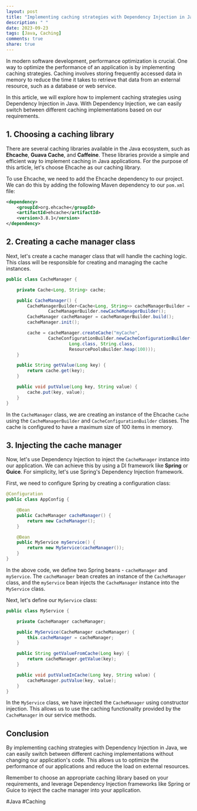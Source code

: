 ```yaml
---
layout: post
title: "Implementing caching strategies with Dependency Injection in Java."
description: " "
date: 2023-09-23
tags: [Java, Caching]
comments: true
share: true
---
```


In modern software development, performance optimization is crucial. One way to optimize the performance of an application is by implementing caching strategies. Caching involves storing frequently accessed data in memory to reduce the time it takes to retrieve that data from an external resource, such as a database or web service.

In this article, we will explore how to implement caching strategies using Dependency Injection in Java. With Dependency Injection, we can easily switch between different caching implementations based on our requirements.

## 1. Choosing a caching library

There are several caching libraries available in the Java ecosystem, such as **Ehcache**, **Guava Cache**, and **Caffeine**. These libraries provide a simple and efficient way to implement caching in Java applications. For the purpose of this article, let's choose Ehcache as our caching library.

To use Ehcache, we need to add the Ehcache dependency to our project. We can do this by adding the following Maven dependency to our `pom.xml` file:

```xml
<dependency>
    <groupId>org.ehcache</groupId>
    <artifactId>ehcache</artifactId>
    <version>3.8.1</version>
</dependency>
```

## 2. Creating a cache manager class

Next, let's create a cache manager class that will handle the caching logic. This class will be responsible for creating and managing the cache instances.

```java
public class CacheManager {

    private Cache<Long, String> cache;

    public CacheManager() {
        CacheManagerBuilder<Cache<Long, String>> cacheManagerBuilder =
                CacheManagerBuilder.newCacheManagerBuilder();
        CacheManager cacheManager = cacheManagerBuilder.build();
        cacheManager.init();

        cache = cacheManager.createCache("myCache",
                CacheConfigurationBuilder.newCacheConfigurationBuilder(
                        Long.class, String.class,
                        ResourcePoolsBuilder.heap(100)));
    }

    public String getValue(Long key) {
        return cache.get(key);
    }

    public void putValue(Long key, String value) {
        cache.put(key, value);
    }
}
```

In the `CacheManager` class, we are creating an instance of the Ehcache `Cache` using the `CacheManagerBuilder` and `CacheConfigurationBuilder` classes. The cache is configured to have a maximum size of 100 items in memory.

## 3. Injecting the cache manager

Now, let's use Dependency Injection to inject the `CacheManager` instance into our application. We can achieve this by using a DI framework like **Spring** or **Guice**. For simplicity, let's use Spring's Dependency Injection framework.

First, we need to configure Spring by creating a configuration class:

```java
@Configuration
public class AppConfig {

    @Bean
    public CacheManager cacheManager() {
        return new CacheManager();
    }

    @Bean
    public MyService myService() {
        return new MyService(cacheManager());
    }
}
```

In the above code, we define two Spring beans - `cacheManager` and `myService`. The `cacheManager` bean creates an instance of the `CacheManager` class, and the `myService` bean injects the `CacheManager` instance into the `MyService` class.

Next, let's define our `MyService` class:

```java
public class MyService {

    private CacheManager cacheManager;

    public MyService(CacheManager cacheManager) {
        this.cacheManager = cacheManager;
    }

    public String getValueFromCache(Long key) {
        return cacheManager.getValue(key);
    }

    public void putValueInCache(Long key, String value) {
        cacheManager.putValue(key, value);
    }
}
```

In the `MyService` class, we have injected the `CacheManager` using constructor injection. This allows us to use the caching functionality provided by the `CacheManager` in our service methods.

## Conclusion

By implementing caching strategies with Dependency Injection in Java, we can easily switch between different caching implementations without changing our application's code. This allows us to optimize the performance of our applications and reduce the load on external resources.

Remember to choose an appropriate caching library based on your requirements, and leverage Dependency Injection frameworks like Spring or Guice to inject the cache manager into your application.

#Java #Caching